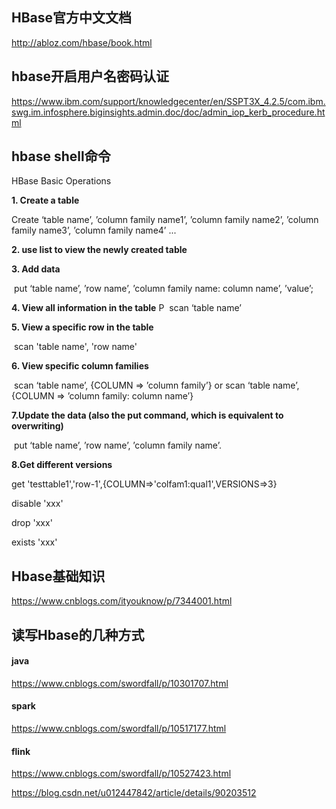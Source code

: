 
## HBase官方中文文档

http://abloz.com/hbase/book.html


## hbase开启用户名密码认证

https://www.ibm.com/support/knowledgecenter/en/SSPT3X_4.2.5/com.ibm.swg.im.infosphere.biginsights.admin.doc/doc/admin_iop_kerb_procedure.html


## hbase shell命令

HBase Basic Operations

   **1. Create a table**

   Create ‘table name’, ’column family name1’, ’column family name2’, ’column family name3’, ’column family name4’ ... 

  **2. use list to view the newly created table**

  **3. Add data**

​    put ‘table name’, ’row name’, ’column family name: column name’, ’value’;

  **4. View all information in the table**
P
​    scan ‘table name’

  **5. View a specific row in the table**

​     scan 'table name', 'row name'

  **6. View specific column families**

​     scan ‘table name’, {COLUMN => ’column family’} or scan ‘table name’, {COLUMN => ’column family: column name’}

  **7.Update the data (also the put command, which is equivalent to overwriting)**

​    put ‘table name’, ’row name’, ’column family name’.

**8.Get different versions**

   get 'testtable1','row-1',{COLUMN=>'colfam1:qual1',VERSIONS=>3} 



disable 'xxx'

drop 'xxx'

exists 'xxx'


## Hbase基础知识

https://www.cnblogs.com/ityouknow/p/7344001.html


## 读写Hbase的几种方式

#### java

https://www.cnblogs.com/swordfall/p/10301707.html


#### spark

https://www.cnblogs.com/swordfall/p/10517177.html


#### flink

https://www.cnblogs.com/swordfall/p/10527423.html

https://blog.csdn.net/u012447842/article/details/90203512

